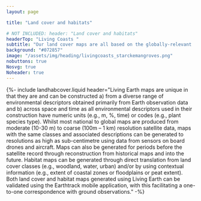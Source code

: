 ```yaml
---
layout: page

title: "Land cover and habitats"

# NOT INCLUDED: header: "Land cover and habitats"
headerTop: "Living Coasts "
subtitle: "Our land cover maps are all based on the globally-relevant  Food and Agriculture Organisation (FAO) Land Cover Classification System (LCCS) taxonomy (Version 2.0)." 
background: "#072857"
image: "/assets/img/heading/livingcoasts_starckemangroves.png"
nobuttons: true
Nosvg: true
Noheader: true
---
```


{%-
include landhabcover.liquid
header="Living Earth maps are unique in that they are and can be constructed a) from a diverse range of environmental descriptors obtained primarily from Earth observation data and b) across space and time as all environmental descriptors used in their construction have numeric units (e.g., m, %, time) or codes (e.g., plant species type). Whilst most national to global maps are produced from moderate (10-30 m) to coarse (100m – 1 km) resolution satellite data, maps with the same classes and associated descriptions can be generated to resolutions as high as sub-centimetre using data from sensors on board drones and aircraft.   Maps can also be generated for periods before the satellite record through reconstruction from historical maps and into the future. Habitat maps can be generated through direct translation from land cover classes (e.g., woodland, water, urban) and/or by using contextual information (e.g., extent of coastal zones or floodplains or peat extent).  Both land cover and habitat maps generated using Living Earth can be validated using the Earthtrack mobile application, with this facilitating a one-to-one correspondence with ground observations."
-%}
